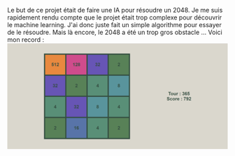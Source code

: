 Le but de ce projet était de faire une IA pour résoudre un 2048. Je me suis rapidement rendu compte que le projet était trop complexe pour découvrir le machine learning. J'ai donc juste fait un simple algorithme pour essayer de le résoudre. Mais là encore, le 2048 a été un trop gros obstacle ... Voici mon record :
![Alt text](image.png)
